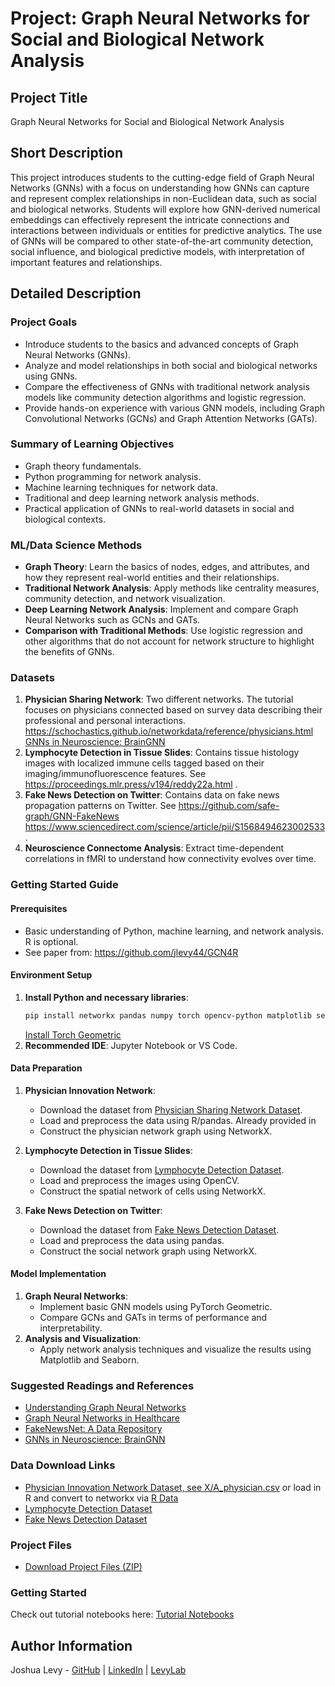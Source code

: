 # Project: Graph Neural Networks for Social and Biological Network Analysis

## Project Title
Graph Neural Networks for Social and Biological Network Analysis

## Short Description
This project introduces students to the cutting-edge field of Graph Neural Networks (GNNs) with a focus on understanding how GNNs can capture and represent complex relationships in non-Euclidean data, such as social and biological networks. Students will explore how GNN-derived numerical embeddings can effectively represent the intricate connections and interactions between individuals or entities for predictive analytics. The use of GNNs will be compared to other state-of-the-art community detection, social influence, and biological predictive models, with interpretation of important features and relationships.

## Detailed Description

### Project Goals
- Introduce students to the basics and advanced concepts of Graph Neural Networks (GNNs).
- Analyze and model relationships in both social and biological networks using GNNs.
- Compare the effectiveness of GNNs with traditional network analysis models like community detection algorithms and logistic regression.
- Provide hands-on experience with various GNN models, including Graph Convolutional Networks (GCNs) and Graph Attention Networks (GATs).

### Summary of Learning Objectives
- Graph theory fundamentals.
- Python programming for network analysis.
- Machine learning techniques for network data.
- Traditional and deep learning network analysis methods.
- Practical application of GNNs to real-world datasets in social and biological contexts.

### ML/Data Science Methods
- **Graph Theory**: Learn the basics of nodes, edges, and attributes, and how they represent real-world entities and their relationships.
- **Traditional Network Analysis**: Apply methods like centrality measures, community detection, and network visualization.
- **Deep Learning Network Analysis**: Implement and compare Graph Neural Networks such as GCNs and GATs.
- **Comparison with Traditional Methods**: Use logistic regression and other algorithms that do not account for network structure to highlight the benefits of GNNs.

### Datasets
1. **Physician Sharing Network**: Two different networks. The tutorial focuses on physicians connected based on survey data describing their professional and personal interactions. https://schochastics.github.io/networkdata/reference/physicians.html [GNNs in Neuroscience: BrainGNN](https://medium.com/stanford-cs224w/gnns-in-neuroscience-graph-convolutional-networks-for-fmri-analysis-8a2e933bd802)
2. **Lymphocyte Detection in Tissue Slides**: Contains tissue histology images with localized immune cells tagged based on their imaging/immunofluorescence features. See https://proceedings.mlr.press/v194/reddy22a.html .
3. **Fake News Detection on Twitter**: Contains data on fake news propagation patterns on Twitter. See https://github.com/safe-graph/GNN-FakeNews https://www.sciencedirect.com/science/article/pii/S1568494623002533 .
4. **Neuroscience Connectome Analysis**: Extract time-dependent correlations in fMRI to understand how connectivity evolves over time.

### Getting Started Guide
#### Prerequisites
- Basic understanding of Python, machine learning, and network analysis. R is optional.
- See paper from: https://github.com/jlevy44/GCN4R

#### Environment Setup
1. **Install Python and necessary libraries**:
   ```bash
   pip install networkx pandas numpy torch opencv-python matplotlib seaborn scikit-learn plotly rpy2 cdlib libpysal spreg captum pysnooper fire
   ```
   [Install Torch Geometric](https://pytorch-geometric.readthedocs.io/en/latest/install/installation.html)
2. **Recommended IDE**: Jupyter Notebook or VS Code.

#### Data Preparation
1. **Physician Innovation Network**:
   - Download the dataset from [Physician Sharing Network Dataset](https://rdrr.io/github/schochastics/networkdata/man/physicians.html).
   - Load and preprocess the data using R/pandas. Already provided in 
   - Construct the physician network graph using NetworkX.

2. **Lymphocyte Detection in Tissue Slides**:
   - Download the dataset from [Lymphocyte Detection Dataset](https://github.com/jlevy44/Cedars_AI_Campus_Tutorials/raw/main/Project7/lymphocyte_toy_data.pkl).
   - Load and preprocess the images using OpenCV.
   - Construct the spatial network of cells using NetworkX.

3. **Fake News Detection on Twitter**:
   - Download the dataset from [Fake News Detection Dataset](https://pytorch-geometric.readthedocs.io/en/2.5.3/generated/torch_geometric.datasets.UPFD.html).
   - Load and preprocess the data using pandas.
   - Construct the social network graph using NetworkX.

#### Model Implementation
1. **Graph Neural Networks**:
   - Implement basic GNN models using PyTorch Geometric.
   - Compare GCNs and GATs in terms of performance and interpretability.
2. **Analysis and Visualization**:
   - Apply network analysis techniques and visualize the results using Matplotlib and Seaborn.

### Suggested Readings and References
- [Understanding Graph Neural Networks](https://medium.com/@ahmedmellit/understand-the-theoretical-foundations-of-graph-neural-networks-gnns-part-2-eb3a2a764e3e)
- [Graph Neural Networks in Healthcare](https://proceedings.mlr.press/v194/reddy22a.html)
- [FakeNewsNet: A Data Repository](https://github.com/KaiDMML/FakeNewsNet)
- [GNNs in Neuroscience: BrainGNN](https://medium.com/stanford-cs224w/gnns-in-neuroscience-graph-convolutional-networks-for-fmri-analysis-8a2e933bd802)

### Data Download Links
- [Physician Innovation Network Dataset, see X/A_physician.csv](https://github.com/jlevy44/Cedars_AI_Campus_Tutorials/tree/main/Project7) or load in R and convert to networkx via [R Data](https://rdrr.io/github/schochastics/networkdata/man/physicians.html)
- [Lymphocyte Detection Dataset](https://github.com/jlevy44/Cedars_AI_Campus_Tutorials/raw/main/Project7/lymphocyte_toy_data.pkl)
- [Fake News Detection Dataset](https://pytorch-geometric.readthedocs.io/en/2.5.3/generated/torch_geometric.datasets.UPFD.html)

### Project Files
- [Download Project Files (ZIP)](https://github.com/jlevy44/Cedars_AI_Campus_Tutorials/archive/refs/heads/main.zip)

### Getting Started
Check out tutorial notebooks here: [Tutorial Notebooks](https://github.com/jlevy44/Cedars_AI_Campus_Tutorials/tree/main/Project7)

## Author Information
Joshua Levy - [GitHub](https://github.com/jlevy44) | [LinkedIn](https://www.linkedin.com/in/joshua-levy-87044913b) | [LevyLab](https://levylab.host.dartmouth.edu/)
